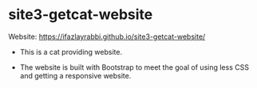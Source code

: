 # site3-getcat-website
Website: https://ifazlayrabbi.github.io/site3-getcat-website/

- This is a cat providing website.

- The website is built with Bootstrap to meet the goal of using less CSS and getting a responsive website.

